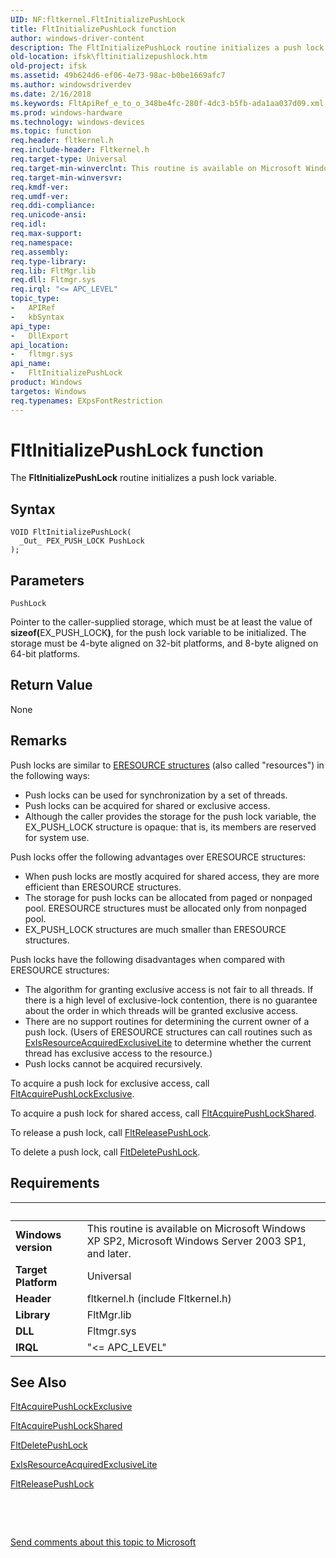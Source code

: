 ```yaml
---
UID: NF:fltkernel.FltInitializePushLock
title: FltInitializePushLock function
author: windows-driver-content
description: The FltInitializePushLock routine initializes a push lock variable.
old-location: ifsk\fltinitializepushlock.htm
old-project: ifsk
ms.assetid: 49b624d6-ef06-4e73-98ac-b0be1669afc7
ms.author: windowsdriverdev
ms.date: 2/16/2018
ms.keywords: FltApiRef_e_to_o_348be4fc-280f-4dc3-b5fb-ada1aa037d09.xml, FltInitializePushLock, FltInitializePushLock routine [Installable File System Drivers], fltkernel/FltInitializePushLock, ifsk.fltinitializepushlock
ms.prod: windows-hardware
ms.technology: windows-devices
ms.topic: function
req.header: fltkernel.h
req.include-header: Fltkernel.h
req.target-type: Universal
req.target-min-winverclnt: This routine is available on Microsoft Windows XP SP2, Microsoft Windows Server 2003 SP1, and later.
req.target-min-winversvr: 
req.kmdf-ver: 
req.umdf-ver: 
req.ddi-compliance: 
req.unicode-ansi: 
req.idl: 
req.max-support: 
req.namespace: 
req.assembly: 
req.type-library: 
req.lib: FltMgr.lib
req.dll: Fltmgr.sys
req.irql: "<= APC_LEVEL"
topic_type:
-	APIRef
-	kbSyntax
api_type:
-	DllExport
api_location:
-	fltmgr.sys
api_name:
-	FltInitializePushLock
product: Windows
targetos: Windows
req.typenames: EXpsFontRestriction
---
```



# FltInitializePushLock function
The <b>FltInitializePushLock</b> routine initializes a push lock variable.

## Syntax

````
VOID FltInitializePushLock(
  _Out_ PEX_PUSH_LOCK PushLock
);
````

## Parameters

`PushLock`

Pointer to the caller-supplied storage, which must be at least the value of <b>sizeof(</b>EX_PUSH_LOCK<b>)</b>, for the push lock variable to be initialized. The storage must be 4-byte aligned on 32-bit platforms, and 8-byte aligned on 64-bit platforms.


## Return Value

None

## Remarks

Push locks are similar to <a href="https://msdn.microsoft.com/library/windows/hardware/ff544281">ERESOURCE structures</a> (also called "resources") in the following ways: 

<ul>
<li>
Push locks can be used for synchronization by a set of threads. 

</li>
<li>
Push locks can be acquired for shared or exclusive access. 

</li>
<li>
Although the caller provides the storage for the push lock variable, the EX_PUSH_LOCK structure is opaque: that is, its members are reserved for system use. 

</li>
</ul>
Push locks offer the following advantages over ERESOURCE structures: 

<ul>
<li>
When push locks are mostly acquired for shared access, they are more efficient than ERESOURCE structures. 

</li>
<li>
The storage for push locks can be allocated from paged or nonpaged pool. ERESOURCE structures must be allocated only from nonpaged pool. 

</li>
<li>
EX_PUSH_LOCK structures are much smaller than ERESOURCE structures. 

</li>
</ul>
Push locks have the following disadvantages when compared with ERESOURCE structures: 

<ul>
<li>
The algorithm for granting exclusive access is not fair to all threads. If there is a high level of exclusive-lock contention, there is no guarantee about the order in which threads will be granted exclusive access. 

</li>
<li>
There are no support routines for determining the current owner of a push lock. (Users of ERESOURCE structures can call routines such as <a href="..\wdm\nf-wdm-exisresourceacquiredexclusivelite.md">ExIsResourceAcquiredExclusiveLite</a> to determine whether the current thread has exclusive access to the resource.) 

</li>
<li>
Push locks cannot be acquired recursively.

</li>
</ul>
To acquire a push lock for exclusive access, call <a href="..\fltkernel\nf-fltkernel-fltacquirepushlockexclusive.md">FltAcquirePushLockExclusive</a>. 

To acquire a push lock for shared access, call <a href="..\fltkernel\nf-fltkernel-fltacquirepushlockshared.md">FltAcquirePushLockShared</a>. 

To release a push lock, call <a href="..\fltkernel\nf-fltkernel-fltreleasepushlock.md">FltReleasePushLock</a>. 

To delete a push lock, call <a href="..\fltkernel\nf-fltkernel-fltdeletepushlock.md">FltDeletePushLock</a>.

## Requirements
| &nbsp; | &nbsp; |
| ---- |:---- |
| **Windows version** | This routine is available on Microsoft Windows XP SP2, Microsoft Windows Server 2003 SP1, and later.  |
| **Target Platform** | Universal |
| **Header** | fltkernel.h (include Fltkernel.h) |
| **Library** | FltMgr.lib |
| **DLL** | Fltmgr.sys |
| **IRQL** | "<= APC_LEVEL" |

## See Also

<a href="..\fltkernel\nf-fltkernel-fltacquirepushlockexclusive.md">FltAcquirePushLockExclusive</a>



<a href="..\fltkernel\nf-fltkernel-fltacquirepushlockshared.md">FltAcquirePushLockShared</a>



<a href="..\fltkernel\nf-fltkernel-fltdeletepushlock.md">FltDeletePushLock</a>



<a href="..\wdm\nf-wdm-exisresourceacquiredexclusivelite.md">ExIsResourceAcquiredExclusiveLite</a>



<a href="..\fltkernel\nf-fltkernel-fltreleasepushlock.md">FltReleasePushLock</a>



 

 

<a href="mailto:wsddocfb@microsoft.com?subject=Documentation%20feedback [ifsk\ifsk]:%20FltInitializePushLock routine%20 RELEASE:%20(2/16/2018)&amp;body=%0A%0APRIVACY STATEMENT%0A%0AWe use your feedback to improve the documentation. We don't use your email address for any other purpose, and we'll remove your email address from our system after the issue that you're reporting is fixed. While we're working to fix this issue, we might send you an email message to ask for more info. Later, we might also send you an email message to let you know that we've addressed your feedback.%0A%0AFor more info about Microsoft's privacy policy, see http://privacy.microsoft.com/en-us/default.aspx." title="Send comments about this topic to Microsoft">Send comments about this topic to Microsoft</a>